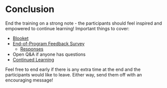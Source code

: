 # Conclusion
End the training on a strong note - the participants should feel inspired and empowered to continue learning! Important things to cover:

- [Blooket](https://dashboard.blooket.com/set/6471097a87b95838c7408c27)
- [End-of-Program Feedback Survey](https://forms.gle/FNVkqvmtnv7a8L7M8)
  - [Responses](https://docs.google.com/spreadsheets/d/1dAM7CY7ftCMfA-AD-Yc8tQv3h7n7xCuMO0uWq129USc/edit?usp=sharing)
- Open Q&A if anyone has questions
- [Continued Learning](../ContinuedLearning.md)

Feel free to end early if there is any extra time at the end and the participants would like to leave. Either way, send them off with an encouraging message!
